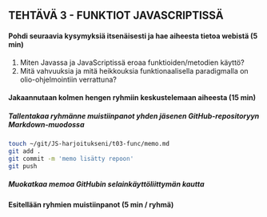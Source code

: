 ## TEHTÄVÄ 3 - FUNKTIOT JAVASCRIPTISSÄ


#### Pohdi seuraavia kysymyksiä itsenäisesti ja hae aiheesta tietoa webistä (5 min)

1. Miten Javassa ja JavaScriptissä eroaa funktioiden/metodien käyttö?
2. Mitä vahvuuksia ja mitä heikkouksia funktionaalisella paradigmalla on olio-ohjelmointiin verrattuna?

#### Jakaannutaan kolmen hengen ryhmiin keskustelemaan aiheesta (15 min)

##### Tallentakaa ryhmänne muistiinpanot yhden jäsenen GitHub-repositoryyn Markdown-muodossa

```sh
touch ~/git/JS-harjoitukseni/t03-func/memo.md
git add .
git commit -m 'memo lisätty repoon'
git push
```

##### Muokatkaa memoa GitHubin selainkäyttöliittymän kautta

#### Esitellään ryhmien muistiinpanot (5 min / ryhmä)
